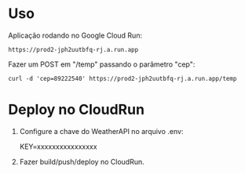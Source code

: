 # Uso

Aplicação rodando no Google Cloud Run:

    https://prod2-jph2uutbfq-rj.a.run.app

Fazer um POST em "/temp" passando o parâmetro "cep":

    curl -d 'cep=89222540' https://prod2-jph2uutbfq-rj.a.run.app/temp

# Deploy no CloudRun

1. Configure a chave do WeatherAPI no arquivo .env:

    KEY=xxxxxxxxxxxxxxxx

2. Fazer build/push/deploy no CloudRun.
